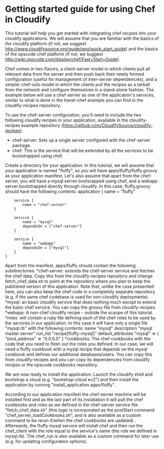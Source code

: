 Getting started guide for using Chef in Cloudify
===============================================

This tutorial will help you get started with integrating chef recipes into your cloudify applications. We will assume that you are familiar with the basics of the cloudify platform (if not, we suggest http://www.cloudifysource.org/guide/qsg/quick_start_guide) and the basics of the opscode chef platform (if not, we suggest http://wiki.opscode.com/display/chef/Fast+Start+Guide).

Chef comes in two flavors, a client-server model in which clients pull all relevant data from the server and then push back their newly formed configuration (useful for management of inter-server dependencies), and a simpler chef-solo model in which the clients pull the recipes as a tarball from the network and configure themselves in a stand-alone fashion. The example below will use a chef-server as one of the application's services, similar to what is done in the travel-chef example you can find in the cloudify-recipes repository.

To use the chef-server configuration, you'll need to include the two following cloudify recipes in your application, available in the cloudify-recipes example repository (https://github.com/CloudifySource/cloudify-recipes):
* chef-server: Sets up a single server configured with the chef-server package.
* chef: This is the service that will be extended by all the services to be bootstrapped using chef.

Create a directory for your application. In this tutorial, we will assume that your application is named "fluffy", so you will have apps/fluffy/fluffy.groovy as your application manifest. Let's also assume that apart from the chef-server, you will have a mysql server bootsrapped using chef, and a webapp server bootstrapped directly through cloudify. In this case, fluffy.groovy should have the following contents:
    application {
        name = "fluffy"
        
        service {
            name = "chef-server"
        }
 
        service {
            name = "mysql"
            dependsOn = ["chef-server"]
        }     
          
        service {
            name = "webapp"
            dependsOn = ["mysql"]
        }
    }

Apart from the manifest, apps/fluffy should contain the following subdirectories:
*chef-server: extends the chef-server service and fetches the chef data. Copy this from the cloudify-recipes repository and change fetch_chef_data.sh to point at the repository where you plan to keep the published version of this application. Note that, unlike the case presented here, you can also keep the chef code in a completely separate repository (e.g. if the same chef codebase is used for non-cloudify deployments).
*mysql: an basic cloudify service that does nothing much except to extend the basic chef service. You can copy the groovy file from cloudify-recipes.
*webapp: A non-chef cloudify recipe - outside the scaope of this tutorial.
*roles: will contain a ruby file defining each of the chef roles to be used by the services in our application. In this case it will have only a single file "mysql.rb" with the following contents:
    name "mysql"
    description "mysql master server"
    run_list "recipe[fluffy::mysql]"
    default_attributes "mysql" => { "bind_address" => "0.0.0.0" }
*cookbooks: The chef cookbooks with the code that you need to flesh out the roles you defined. In our case, we will need a fluffy cookbook with a mysql recipe that depends on the mysql cookbook and defines our additional databases/users. You can copy this from cloudify-recipes and you can copy its dependencies from cloudify recipes or the opscode cookbooks repository.

We are now ready to install the application. Launch the cloudify shell and bootstrap a cloud (e.g. "bootstrap-cloud ec2") and then install the application by running "install_application apps/fluffy".

According to our application manifest the chef-server machine will be installed first and as the last part of its installation it will pull the chef cookbooks and roles as we defined in the chef-server service file "fetch_chef_data.sh" (this logic is incorporated as the postStart command "chef_server_loadCookbooks.sh", and is also available as a custom command to be rerun if/when the chef cookbooks are updated) . Afterwards, the fluffy mysql service will install chef and then run the chef_client with the role equal to the service's name (the role we defined in mysql.rb). The chef_run is also available as a custom command for later use (e.g. for updating configuration options).


